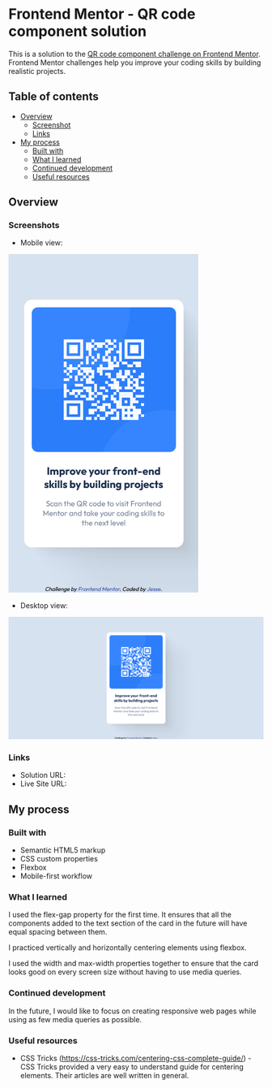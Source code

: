# Frontend Mentor - QR code component solution

This is a solution to the [QR code component challenge on Frontend Mentor](https://www.frontendmentor.io/challenges/qr-code-component-iux_sIO_H). Frontend Mentor challenges help you improve your coding skills by building realistic projects. 

## Table of contents

- [Overview](#overview)
  - [Screenshot](#screenshot)
  - [Links](#links)
- [My process](#my-process)
  - [Built with](#built-with)
  - [What I learned](#what-i-learned)
  - [Continued development](#continued-development)
  - [Useful resources](#useful-resources)


## Overview

### Screenshots

- Mobile view: 

![](/screenshots/screenshot_mobile.png)


- Desktop view: 

![](screenshots/screenshot_desktop.png)

### Links

- Solution URL: [](https://github.com/vinshield/QR-Code-Card-Component)
- Live Site URL: [](https://vinshield.github.io/QR-Code-Card-Component/)


## My process

### Built with

- Semantic HTML5 markup
- CSS custom properties
- Flexbox
- Mobile-first workflow

### What I learned

I used the flex-gap property for the first time. It ensures that all the components added to the text section of the card in the future will have equal spacing between them. 

I practiced vertically and horizontally centering elements using flexbox. 

I used the width and max-width properties together to ensure that the card looks good on every screen size without having to use media queries. 

### Continued development

In the future, I would like to focus on creating responsive web pages while using as few media queries as possible. 

### Useful resources

- CSS Tricks (https://css-tricks.com/centering-css-complete-guide/) - CSS Tricks provided a very easy to understand guide for centering elements. Their articles are well written in general.



